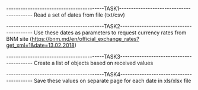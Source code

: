 -----------------------------------------TASK1-----------------------------------------
Read a set of dates from file (txt/csv)

-----------------------------------------TASK2-----------------------------------------
Use these dates as parameters to request currency rates from BNM site 
(https://bnm.md/en/official_exchange_rates?get_xml=1&date=13.02.2018)

-----------------------------------------TASK3-----------------------------------------
Create a list of objects based on received values

-----------------------------------------TASK4-----------------------------------------
Save these values on separate page for each date in xls/xlsx file
